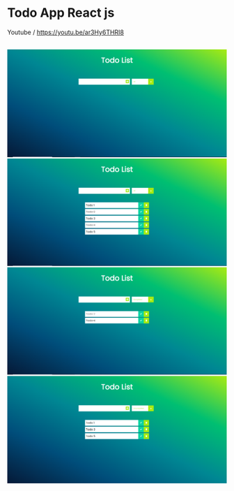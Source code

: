 # Todo App React js

Youtube / https://youtu.be/ar3Hy6THRI8


<br>
<img src="img1.PNG">
<br>
<img src="img2.PNG">
<br>
<img src="img3.PNG">
<br>
<img src="img4.PNG">
